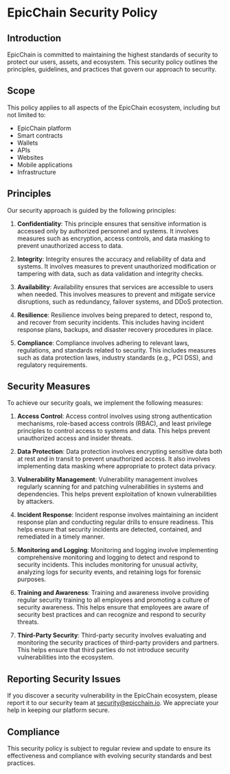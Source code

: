 
# EpicChain Security Policy

## Introduction

EpicChain is committed to maintaining the highest standards of security to protect our users, assets, and ecosystem. This security policy outlines the principles, guidelines, and practices that govern our approach to security.

## Scope

This policy applies to all aspects of the EpicChain ecosystem, including but not limited to:

- EpicChain platform
- Smart contracts
- Wallets
- APIs
- Websites
- Mobile applications
- Infrastructure

## Principles

Our security approach is guided by the following principles:

1. **Confidentiality**: This principle ensures that sensitive information is accessed only by authorized personnel and systems. It involves measures such as encryption, access controls, and data masking to prevent unauthorized access to data.

2. **Integrity**: Integrity ensures the accuracy and reliability of data and systems. It involves measures to prevent unauthorized modification or tampering with data, such as data validation and integrity checks.

3. **Availability**: Availability ensures that services are accessible to users when needed. This involves measures to prevent and mitigate service disruptions, such as redundancy, failover systems, and DDoS protection.

4. **Resilience**: Resilience involves being prepared to detect, respond to, and recover from security incidents. This includes having incident response plans, backups, and disaster recovery procedures in place.

5. **Compliance**: Compliance involves adhering to relevant laws, regulations, and standards related to security. This includes measures such as data protection laws, industry standards (e.g., PCI DSS), and regulatory requirements.

## Security Measures

To achieve our security goals, we implement the following measures:

1. **Access Control**: Access control involves using strong authentication mechanisms, role-based access controls (RBAC), and least privilege principles to control access to systems and data. This helps prevent unauthorized access and insider threats.

2. **Data Protection**: Data protection involves encrypting sensitive data both at rest and in transit to prevent unauthorized access. It also involves implementing data masking where appropriate to protect data privacy.

3. **Vulnerability Management**: Vulnerability management involves regularly scanning for and patching vulnerabilities in systems and dependencies. This helps prevent exploitation of known vulnerabilities by attackers.

4. **Incident Response**: Incident response involves maintaining an incident response plan and conducting regular drills to ensure readiness. This helps ensure that security incidents are detected, contained, and remediated in a timely manner.

5. **Monitoring and Logging**: Monitoring and logging involve implementing comprehensive monitoring and logging to detect and respond to security incidents. This includes monitoring for unusual activity, analyzing logs for security events, and retaining logs for forensic purposes.

6. **Training and Awareness**: Training and awareness involve providing regular security training to all employees and promoting a culture of security awareness. This helps ensure that employees are aware of security best practices and can recognize and respond to security threats.

7. **Third-Party Security**: Third-party security involves evaluating and monitoring the security practices of third-party providers and partners. This helps ensure that third parties do not introduce security vulnerabilities into the ecosystem.

## Reporting Security Issues

If you discover a security vulnerability in the EpicChain ecosystem, please report it to our security team at security@epicchain.io. We appreciate your help in keeping our platform secure.

## Compliance

This security policy is subject to regular review and update to ensure its effectiveness and compliance with evolving security standards and best practices.